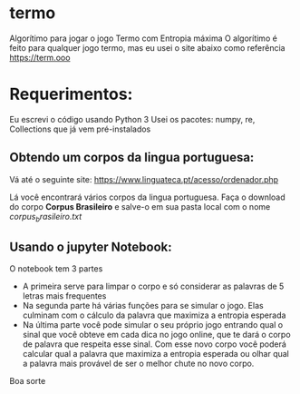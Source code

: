 # termo
Algorítimo para jogar o jogo Termo com Entropia máxima
O algorítimo é feito para qualquer jogo termo, mas eu usei o site abaixo como referência
https://term.ooo

# Requerimentos:
Eu escrevi o código usando Python 3
Usei os pacotes: numpy, re, Collections que já vem pré-instalados

## Obtendo um corpos da lingua portuguesa:
Vá até o seguinte site:
https://www.linguateca.pt/acesso/ordenador.php

Lá você encontrará vários corpos da lingua portuguesa. 
Faça o download do corpo **Corpus Brasileiro** e salve-o em sua pasta local com o nome $corpus_brasileiro.txt$

## Usando o jupyter Notebook:
O notebook tem 3 partes
* A primeira serve para limpar o corpo e só considerar as palavras de 5 letras mais frequentes
* Na segunda parte há várias funções para se simular o jogo. Elas culminam com o cálculo da palavra que maximiza a entropia esperada
* Na última parte você pode simular o seu próprio jogo entrando qual o sinal que você obteve em cada dica no jogo online, que te dará o corpo de palavra que respeita esse sinal. Com esse novo corpo você poderá calcular qual a palavra que maximiza a entropia esperada ou olhar qual a palavra mais provável de ser o melhor chute no novo corpo.

Boa sorte
